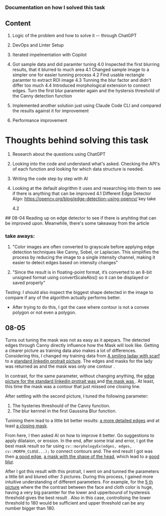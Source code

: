 ### Documentation on how I solved this task

## Content

1. Logic of the problem and how to solve it -- through ChatGPT
2. DevOps and Linter Setup
3. Iterated impelmentation with Copilot
4. Got sample data and did paramter tuning
    4.0 Inspected the first blurring results, that it blurred to much area
    4.1 Changed sample image to a simpler one for easier tunning process
    4.2 Find usable rectangle paramter to extract ROI image
    4.3 Tunning the blur factor and didn't differ too much
    4.4 Introduced morphological extension to connect edges. Turn the first blur parameter again and the hystersis threshold of the Canny detection function 

5. Implemented another solution just using Claude Code CLI and compared the results against it for improvement
6. Performance improvement










# Thoughts behind solving this task

1. Research about the questions using ChatGPT
2. Looking into the code and understand what's asked. Checking the API's of each function and looking for which data structure is needed.
3. Writing the code step by step with AI
4. Looking at the default alogrithm it uses and researching into them to see if there is anything that can be improved
    4.1 Different Edge Detector Algo: https://opencv.org/blog/edge-detection-using-opencv/
        key take 

    4.2  



## 08-04
Reading up on edge detector to see if there is anyhting that can be improved upon. Meanwhile, there's some takeaway from the article

### take aways:
1. "Color images are often converted to grayscale before applying edge detection techniques like Canny, Sobel, or Laplacian. This simplifies the process by reducing the image to a single intensity channel, making it easier to detect edges based on intensity changes"

2. "Since the result is in floating-point format, it’s converted to an 8-bit unsigned format using convertScaleAbs() so it can be displayed or saved properly"


Testing: I should also inspect the biggest shape detected in the image to compare if any of the algorithm actually performs better.
- After trying to do this, I got the case where contour is not a convex polygon or not even a polygon.



## 08-05

Turns out tuning the mask was not as easy as it apepars. The detected edges through Canny directly influence how the Mask will look like. Getting a clearer picture as training data also makes a lot of differences. Considering this, I changed my training data from [A smiling laday with scarf](./input_images_test/1/smiling_lady.jpg) to a [standard linkedin protrait picture](./input_images_test/2/better_protrait_rect160_1_200_240.jpg). The edges and masks for the lady was returned as [](./output_images_test/report/smiling_lady_edges.jpg) and the mask was only one contour [](./output_images_test/report/smiling_lady_mask.jpg). 

In contrast, for the same parameter, without changing anything, the [edge picture for the standard linkedin protrait was ](./output_images_test/report/better_protrait_rect160_1_200_240_edges.jpg) and [the mask was ](./output_images_test/report/better_protrait_rect160_1_200_240_mask.jpg). At least, this time the mask was a contour that just missed one closing line.

After settling with the second picture, I tuned the following parameter:
1. The hysteries threshould of the Canny function.
2. The blur kernnel in the first Gaussina Blur function.

Tunining them lead to a little bit better results: [a more detailed edges](./output_images_test/report/tunning/better_protrait_rect160_1_200_240_edges.jpg) and at least [a closing mask](./output_images_test/report/tunning/better_protrait_rect160_1_200_240_mask.jpg).

From here, I then asked AI on how to improve it better. Go suggestions to apply dilataion, or erosion. In the end, after some trial and error, I got the best mask result so far using ```cv::morphologyEx(edges, edges, cv::MORPH_CLOSE...);``` to connect contours and. The end result I got was then [a good edge](./output_images_test/better_protrait_edges.jpg), [a mask with the shape of the head](./output_images_test/better_protrait_mask.jpg), which lead to a [good blur](./output_images_test/better_protrait_rect160_1_200_240.jpg).


After I got this result with this protrait, I went on and tunned the parameters a little bit and blured other 3 pictures. During this process, I gained more intuitive understanding of different parameters. For example, for the [5 th picture](./input_images_test/5/mens_gromming_rect100_1_400_300.jpg) where the the contrast between the face and cloth color is huge, having a very big paramter for the lower and upperbound of hysteresis threshold gives the best result [](./output_images_test/mens_gromming_mask.jpg). Also in this case, controlloing the lower threshold to 180 would be sufficient and upper threshold can be any number bigger than 180.




